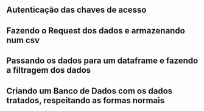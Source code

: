 ## Autenticação das chaves de acesso

## Fazendo o Request dos dados e armazenando num csv

## Passando os dados para um dataframe e fazendo a filtragem dos dados

## Criando um Banco de Dados com os dados tratados, respeitando as formas normais
